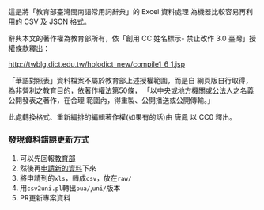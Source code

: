 這是將「教育部臺灣閩南語常用詞辭典」的 Excel 資料處理
為機器比較容易再利用的 CSV 及 JSON 格式。

辭典本文的著作權為教育部所有，依「創用 CC 姓名標示-
禁止改作 3.0 臺灣」授權條款釋出：

http://twblg.dict.edu.tw/holodict_new/compile1_6_1.jsp

「華語對照表」資料檔案不屬於教育部上述授權範圍，而是自
網頁版自行取得，為非營利之教育目的，依著作權法第50條，
「以中央或地方機關或公法人之名義公開發表之著作，在合理
範圍內，得重製、公開播送或公開傳輸。」


此處轉換格式、重新編排的編輯著作權(如果有的話)由 唐鳳
以 CC0 釋出。

### 發現資料錯誤更新方式
1. 可以先回報[教育部](https://email.moe.gov.tw/EDU_WEB/sendmail/send.php?sGo=1)
2. 然後再[申請新的資料](http://twblg.dict.edu.tw/holodict_new/compile1_6_1.jsp)下來
3. 將申請到的`xls`，轉成`csv`，放在`raw/`
4. 用`csv2uni.pl`轉出`pua/`,`uni/`版本
5. PR更新專案資料
